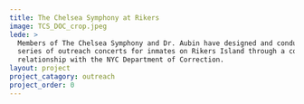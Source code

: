 ```yaml
---
title: The Chelsea Symphony at Rikers
image: TCS_DOC_crop.jpeg
lede: >
  Members of The Chelsea Symphony and Dr. Aubin have designed and conducted a
  series of outreach concerts for inmates on Rikers Island through a continued
  relationship with the NYC Department of Correction.
layout: project
project_catagory: outreach 
project_order: 0
---
```

